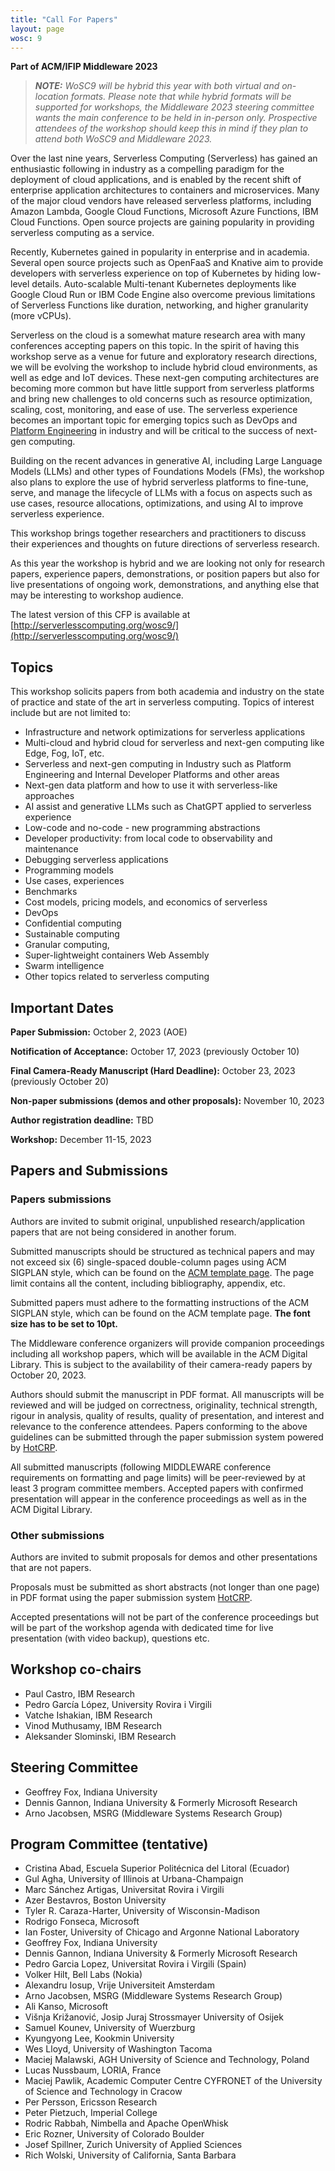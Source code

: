 ```yaml
---
title: "Call For Papers"
layout: page
wosc: 9
---
```


**Part of ACM/IFIP Middleware 2023**

> **_NOTE:_** *WoSC9 will be hybrid this year with both virtual and on-location formats. Please note that while hybrid formats will be supported for workshops, the Middleware 2023 steering committee wants the main conference to be held in in-person only. Prospective attendees of the workshop should keep this in mind if they plan to attend both WoSC9 and Middleware 2023.*

Over the last nine years, Serverless Computing (Serverless) has gained an enthusiastic following in industry as a compelling paradigm for the deployment of cloud applications, and is enabled by the recent shift of enterprise application architectures to containers and microservices. Many of the major cloud vendors have released serverless platforms, including Amazon Lambda, Google Cloud Functions, Microsoft Azure Functions, IBM Cloud Functions. Open source projects are gaining popularity in providing serverless computing as a service.

Recently, Kubernetes gained in popularity in enterprise and in academia. Several open source projects such as OpenFaaS and Knative aim to provide developers with serverless experience on top of Kubernetes by hiding low-level details. Auto-scalable Multi-tenant Kubernetes deployments like Google Cloud Run or IBM Code Engine also overcome previous limitations of Serverless Functions like duration, networking, and higher granularity (more vCPUs).

Serverless on the cloud is a somewhat mature research area with many conferences accepting papers on this topic. In the spirit of having this workshop serve as a venue for future and exploratory research directions, we will be evolving the workshop to include hybrid cloud environments, as well as edge and IoT devices. These next-gen computing architectures are becoming more common but have little support from serverless platforms and bring new challenges to old concerns such as resource optimization, scaling, cost, monitoring, and ease of use. The serverless experience becomes an important topic for emerging topics such as DevOps and [Platform Engineering](https://platformengineering.org/) in industry and will be critical to the success of next-gen computing.

Building on the recent advances in generative AI, including Large Language Models (LLMs) and other types of Foundations Models (FMs), the workshop also plans to explore the use of hybrid serverless platforms to fine-tune, serve, and manage the lifecycle of LLMs with a focus on aspects such as use cases, resource allocations, optimizations, and using AI to improve serverless experience.

This workshop brings together researchers and practitioners to discuss their experiences and thoughts on future directions of serverless research.

As this year the workshop is hybrid and we are looking not only for research papers, experience papers, demonstrations, or position papers but also for live presentations of ongoing work, demonstrations, and anything else that may be interesting to workshop audience.

The latest version of this CFP is available at [http://serverlesscomputing.org/wosc9/](http://serverlesscomputing.org/wosc9/)


## Topics 
This workshop solicits papers from both academia and industry on the state of practice and state of the art in serverless computing. Topics of interest include but are not limited to:

* Infrastructure and network optimizations for serverless applications
* Multi-cloud and hybrid cloud for serverless and next-gen computing like Edge, Fog, IoT, etc.
* Serverless and next-gen computing in Industry such as Platform Engineering and Internal Developer Platforms and other areas
* Next-gen data platform and how to use it with serverless-like approaches
* AI assist and generative LLMs such as ChatGPT applied to serverless experience
* Low-code and no-code - new programming abstractions
* Developer productivity: from local code to observability and maintenance
* Debugging serverless applications
* Programming models
* Use cases, experiences
* Benchmarks
* Cost models, pricing models, and economics of serverless
* DevOps
* Confidential computing
* Sustainable computing
* Granular computing,
* Super-lightweight containers Web Assembly
* Swarm intelligence
* Other topics related to serverless computing

## Important Dates


**Paper Submission:** October 2, 2023 (AOE)

**Notification of Acceptance:** October 17, 2023 (previously October 10)

**Final Camera-Ready Manuscript (Hard Deadline):** October 23, 2023 (previously October 20)

**Non-paper submissions (demos and other proposals):** November 10, 2023

**Author registration deadline:** TBD

**Workshop:** December 11-15, 2023

## Papers and Submissions
### Papers submissions

Authors are invited to submit original, unpublished research/application papers that are not being considered in another forum.

Submitted manuscripts should be structured as technical papers and may not exceed six (6) single-spaced double-column pages using ACM SIGPLAN style, which can be found on the [ACM template page](https://www.acm.org/publications/proceedings-template). The page limit contains all the content, including bibliography, appendix, etc.

Submitted papers must adhere to the formatting instructions of the ACM SIGPLAN style, which can be found on the ACM template page. **The font size has to be set to 10pt.**

The Middleware conference organizers will provide companion proceedings including all workshop papers, which will be available in the ACM Digital Library. This is subject to the availability of their camera-ready papers by October 20, 2023.

Authors should submit the manuscript in PDF format. All manuscripts will be reviewed and will be judged on correctness, originality, technical strength, rigour in analysis, quality of results, quality of presentation, and interest and relevance to the conference attendees. Papers conforming to the above guidelines can be submitted through the paper submission system powered by [HotCRP](https://wosc2023.hotcrp.com/).

All submitted manuscripts (following MIDDLEWARE conference requirements on formatting and page limits) will be peer-reviewed by at least 3 program committee members. Accepted papers with confirmed presentation will appear in the conference proceedings as well as in the ACM Digital Library.

### Other submissions

Authors are invited to submit proposals for demos and other presentations that are not papers.

Proposals must be submitted as short abstracts (not longer than one page) in PDF format using the paper submission system [HotCRP](https://wosc2023.hotcrp.com/).

Accepted presentations will not be part of the conference proceedings but will be part of the workshop agenda with dedicated time for live presentation (with video backup), questions etc. 

## Workshop co-chairs

* Paul Castro, IBM Research
* Pedro García López, University Rovira i Virgili
* Vatche Ishakian, IBM Research
* Vinod Muthusamy, IBM Research
* Aleksander Slominski, IBM Research


## Steering Committee

* Geoffrey Fox, Indiana University
* Dennis Gannon, Indiana University & Formerly Microsoft Research
* Arno Jacobsen, MSRG (Middleware Systems Research Group)


## Program Committee (tentative)

* Cristina Abad, Escuela Superior Politécnica del Litoral (Ecuador)
* Gul Agha, University of Illinois at Urbana-Champaign
* Marc Sánchez Artigas, Universitat Rovira i Virgili
* Azer Bestavros, Boston University
* Tyler R. Caraza-Harter, University of Wisconsin-Madison
* Rodrigo Fonseca, Microsoft
* Ian Foster, University of Chicago and Argonne National Laboratory
* Geoffrey Fox, Indiana University
* Dennis Gannon, Indiana University & Formerly Microsoft Research
* Pedro Garcia Lopez, Universitat Rovira i Virgili (Spain)
* Volker Hilt, Bell Labs (Nokia)
* Alexandru Iosup, Vrije Universiteit Amsterdam
* Arno Jacobsen, MSRG (Middleware Systems Research Group)
* Ali Kanso, Microsoft
* Višnja Križanović, Josip Juraj Strossmayer University of Osijek
* Samuel Kounev, University of Wuerzburg
* Kyungyong Lee, Kookmin University
* Wes Lloyd, University of Washington Tacoma
* Maciej Malawski, AGH University of Science and Technology, Poland
* Lucas Nussbaum, LORIA, France
* Maciej Pawlik, Academic Computer Centre CYFRONET of the University of Science and Technology in Cracow
* Per Persson, Ericsson Research
* Peter Pietzuch, Imperial College
* Rodric Rabbah, Nimbella and Apache OpenWhisk
* Eric Rozner, University of Colorado Boulder
* Josef Spillner, Zurich University of Applied Sciences
* Rich Wolski, University of California, Santa Barbara